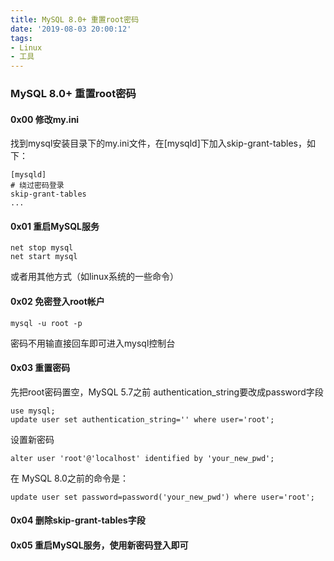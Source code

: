 ```yaml
---
title: MySQL 8.0+ 重置root密码
date: '2019-08-03 20:00:12'
tags:
- Linux
- 工具
---
```

###  MySQL 8.0+ 重置root密码

#### 0x00 修改my.ini
找到mysql安装目录下的my.ini文件，在[mysqld]下加入skip-grant-tables，如下：
```
[mysqld]
# 绕过密码登录
skip-grant-tables
...
```

#### 0x01 重启MySQL服务
```shell
net stop mysql
net start mysql
```
或者用其他方式（如linux系统的一些命令）

#### 0x02 免密登入root帐户
```shell
mysql -u root -p
```
密码不用输直接回车即可进入mysql控制台

#### 0x03 重置密码
先把root密码置空，MySQL 5.7之前 authentication_string要改成password字段
```shell
use mysql;
update user set authentication_string='' where user='root';
```

设置新密码
```shell
alter user 'root'@'localhost' identified by 'your_new_pwd';
```

在 MySQL 8.0之前的命令是：
```shell
update user set password=password('your_new_pwd') where user='root';
```

#### 0x04 删除skip-grant-tables字段

#### 0x05 重启MySQL服务，使用新密码登入即可
